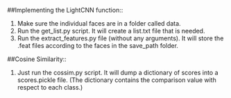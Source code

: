 ##Implementing the LightCNN function::

1. Make sure the individual faces are in a folder called data.
2. Run the get_list.py script. It will create a list.txt file that is needed.
3. Run the extract_features.py file (without any arguments). It will store the .feat files according to the faces in the save_path folder.

##Cosine Similarity::

1. Just run the cossim.py script. It will dump a dictionary of scores into a scores.pickle file.
(The dictionary contains the comparison value with respect to each class.)
